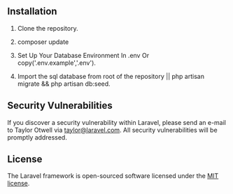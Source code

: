 

## Installation

1. Clone the repository.

2. composer update

4. Set Up Your Database Environment In .env Or copy('.env.example','.env').

3. Import the sql database from root of the repository || php artisan migrate && php artisan db:seed.



## Security Vulnerabilities

If you discover a security vulnerability within Laravel, please send an e-mail to Taylor Otwell via [taylor@laravel.com](mailto:taylor@laravel.com). All security vulnerabilities will be promptly addressed.

## License

The Laravel framework is open-sourced software licensed under the [MIT license](https://opensource.org/licenses/MIT).
